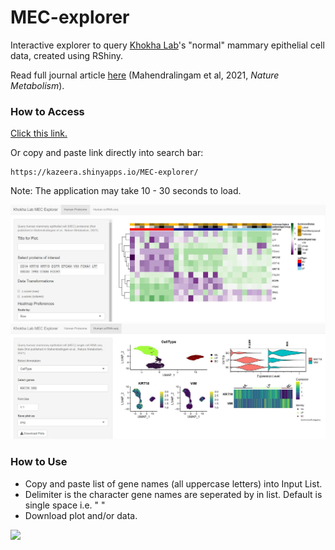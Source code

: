 # MEC-explorer
Interactive explorer to query [Khokha Lab](https://khokhalab.ca/)'s "normal" mammary epithelial cell data, created using RShiny. 

Read full journal article [here](https://www.nature.com/articles/s42255-021-00388-6) (Mahendralingam et al, 2021, *Nature Metabolism*).

### How to Access 
[Click this link.](https://kazeera.shinyapps.io/MEC-explorer/)

Or copy and paste link directly into search bar:
``` 
https://kazeera.shinyapps.io/MEC-explorer/
```
Note: The application may take 10 - 30 seconds to load.

![](images/preview_human_proteome.JPG?raw=true)
![](images/preview_scRNA.JPG?raw=true)

### How to Use
* Copy and paste list of gene names (all uppercase letters) into Input List.
* Delimiter is the character gene names are seperated by in list. Default is single space i.e. " "
* Download plot and/or data.

![](https://github.com/kazeera/MEC-explorer/blob/master/something.JPG?raw=true)

